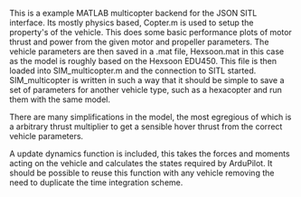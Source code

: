 This is a example MATLAB multicopter backend for the JSON SITL interface. Its mostly physics based, Copter.m is used to setup the property's of the vehicle. This does some basic performance plots of motor thrust and power from the given motor and propeller parameters. The vehicle parameters are then saved in a .mat file, Hexsoon.mat in this case as the model is roughly based on the Hexsoon EDU450. This file is then loaded into SIM_multicopter.m and the connection to SITL started. SIM_multicopter is written in such a way that it should be simple to save a set of parameters for another vehicle type, such as a hexacopter and run them with the same model.

There are many simplifications in the model, the most egregious of which is a arbitrary thrust multiplier to get a sensible hover thrust from the correct vehicle parameters.

A update dynamics function is included, this takes the forces and moments acting on the vehicle and calculates the states required by ArduPilot. It should be possible to reuse this function with any vehicle removing the need to duplicate the time integration scheme.